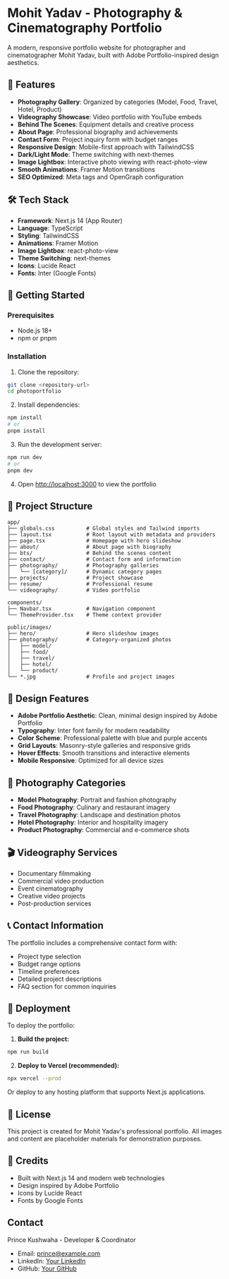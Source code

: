 # Mohit Yadav - Photography & Cinematography Portfolio

A modern, responsive portfolio website for photographer and cinematographer Mohit Yadav, built with Adobe Portfolio-inspired design aesthetics.

## 🎯 Features

- **Photography Gallery**: Organized by categories (Model, Food, Travel, Hotel, Product)
- **Videography Showcase**: Video portfolio with YouTube embeds
- **Behind The Scenes**: Equipment details and creative process
- **About Page**: Professional biography and achievements
- **Contact Form**: Project inquiry form with budget ranges
- **Responsive Design**: Mobile-first approach with TailwindCSS
- **Dark/Light Mode**: Theme switching with next-themes
- **Image Lightbox**: Interactive photo viewing with react-photo-view
- **Smooth Animations**: Framer Motion transitions
- **SEO Optimized**: Meta tags and OpenGraph configuration

## 🛠️ Tech Stack

- **Framework**: Next.js 14 (App Router)
- **Language**: TypeScript
- **Styling**: TailwindCSS
- **Animations**: Framer Motion
- **Image Lightbox**: react-photo-view
- **Theme Switching**: next-themes
- **Icons**: Lucide React
- **Fonts**: Inter (Google Fonts)

## 🚀 Getting Started

### Prerequisites

- Node.js 18+ 
- npm or pnpm

### Installation

1. Clone the repository:
```bash
git clone <repository-url>
cd photoportfolio
```

2. Install dependencies:
```bash
npm install
# or
pnpm install
```

3. Run the development server:
```bash
npm run dev
# or
pnpm dev
```

4. Open [http://localhost:3000](http://localhost:3000) to view the portfolio

## 📁 Project Structure

```
app/
├── globals.css          # Global styles and Tailwind imports
├── layout.tsx           # Root layout with metadata and providers
├── page.tsx             # Homepage with hero slideshow
├── about/               # About page with biography
├── bts/                 # Behind the scenes content
├── contact/             # Contact form and information
├── photography/         # Photography galleries
│   └── [category]/      # Dynamic category pages
├── projects/            # Project showcase
├── resume/              # Professional resume
└── videography/         # Video portfolio

components/
├── Navbar.tsx           # Navigation component
└── ThemeProvider.tsx    # Theme context provider

public/images/
├── hero/                # Hero slideshow images
├── photography/         # Category-organized photos
│   ├── model/
│   ├── food/
│   ├── travel/
│   ├── hotel/
│   └── product/
└── *.jpg                # Profile and project images
```

## 🎨 Design Features

- **Adobe Portfolio Aesthetic**: Clean, minimal design inspired by Adobe Portfolio
- **Typography**: Inter font family for modern readability
- **Color Scheme**: Professional palette with blue and purple accents
- **Grid Layouts**: Masonry-style galleries and responsive grids
- **Hover Effects**: Smooth transitions and interactive elements
- **Mobile Responsive**: Optimized for all device sizes

## 📸 Photography Categories

- **Model Photography**: Portrait and fashion photography
- **Food Photography**: Culinary and restaurant imagery
- **Travel Photography**: Landscape and destination photos
- **Hotel Photography**: Interior and hospitality imagery
- **Product Photography**: Commercial and e-commerce shots

## 🎬 Videography Services

- Documentary filmmaking
- Commercial video production
- Event cinematography
- Creative video projects
- Post-production services

## 📞 Contact Information

The portfolio includes a comprehensive contact form with:
- Project type selection
- Budget range options
- Timeline preferences
- Detailed project descriptions
- FAQ section for common inquiries

## 🚀 Deployment

To deploy the portfolio:

1. **Build the project:**
```bash
npm run build
```

2. **Deploy to Vercel (recommended):**
```bash
npx vercel --prod
```

Or deploy to any hosting platform that supports Next.js applications.

## 📄 License

This project is created for Mohit Yadav's professional portfolio. All images and content are placeholder materials for demonstration purposes.

## 🤝 Credits

- Built with Next.js 14 and modern web technologies
- Design inspired by Adobe Portfolio
- Icons by Lucide React
- Fonts by Google Fonts

## Contact

Prince Kushwaha - Developer & Coordinator
- Email: prince@example.com
- LinkedIn: [Your LinkedIn](https://linkedin.com)
- GitHub: [Your GitHub](https://github.com)
